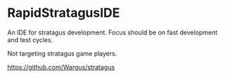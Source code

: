 # RapidStratagusIDE

An IDE for stratagus development. Focus should be on fast development and test cycles.

Not targeting stratagus game players.

https://github.com/Wargus/stratagus